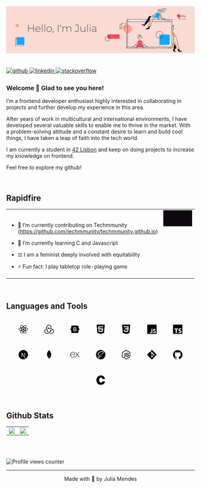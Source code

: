<img src="https://raw.githubusercontent.com/juliamendesc/juliamendesc/main/.github/hello02.png" align="left" />

<br/> <br/><br/><br/><br/><br/><br/><br/>

<a href="https://github.com/juliamendesc" target="_blank">
<img src=https://img.shields.io/badge/github-%2324292e.svg?&style=for-the-badge&logo=github&logoColor=white alt=github style="margin-bottom: 5px;" />
</a>
<a href="https://linkedin.com/in/juliamendesc" target="_blank">
<img src=https://img.shields.io/badge/linkedin-%231E77B5.svg?&style=for-the-badge&logo=linkedin&logoColor=white alt=linkedin style="margin-bottom: 5px;" />
</a>
<a href="https://stackoverflow.com/users/12961574" target="_blank">
<img src=https://img.shields.io/badge/stackoverflow-%23F28032.svg?&style=for-the-badge&logo=stackoverflow&logoColor=white alt=stackoverflow style="margin-bottom: 5px;" />
</a>

### Welcome 👋 Glad to see you here!

I’m a frontend developer enthusiast highly interested in collaborating in projects and further develop my experience in this area.

After years of work in multicultural and international environments, I have developed several valuable skills to enable me to thrive in the market. With a problem-solving attitude and a constant desire to learn and build cool things, I have taken a leap of faith into the tech world.

I am currently a student in [42 Lisbon](https://www.42lisboa.com/en/) and keep on doing projects to increase my knowledge on frontend.

Feel free to explore my github!

<br/>

## Rapidfire

<table><tr><td valign="top" width="50%">

<br />

- 🔭 I’m currently contributing on Techmmunity (https://github.com/techmmunity/techmmunity.github.io)

- 🌱 I’m currently learning C and Javascript

- ⚖️ I am a feminist deeply involved with equitability

- ⚡ Fun fact: I play tabletop role-playing game

</td><td valign="top" width="50%">
<img src=".github\helloworld.gif" data-canonical-src="https://gyazo.com/eb5c5741b6a9a16c692170a41a49c858.png" />
</td></tr></table>

<br/>

## Languages and Tools

<div align="center">
<img style="margin: 20px" src=".github\react.svg" alt="React" height="25" />
<img style="margin: 20px" src=".github\redux.svg" alt="Redux" height="25" />
<img style="margin: 20px" src=".github\bootstrap.svg" alt="Bootstrap" height="25" />
<img style="margin: 20px" src=".github\html5.svg" alt="HTML5" height="25" />
<img style="margin: 20px" src=".github\css3.svg" alt="CSS3" height="25" />
<img style="margin: 20px" src=".github\javascript.svg" alt="JavaScript" height="25" />
<img style="margin: 20px" src=".github\typescript.svg" alt="TypeScript" height="25" />
<img style="margin: 20px" src=".github\next-dot-js.svg" alt="NextJS" height="25" />
<img style="margin: 20px" src=".github\mongodb.svg" alt="MongoDB" height="25" />
<img style="margin: 20px" src=".github\express.svg" alt="Express.js" height="25" />
<img style="margin: 20px" src=".github\sass.svg" alt="Sass" height="25" />
<img style="margin: 20px" src=".github\node-dot-js.svg" alt="Node.js" height="25" />
<img style="margin: 20px" src=".github\git.svg" alt="Git" height="25" />
<img style="margin: 20px" src=".github\github.svg" alt="Github" height="25" />
<img style="margin: 20px" src=".github\c.svg" alt="C" height="25" />
</div>

<br/>

## Github Stats

<table><tr><td valign="top" width="50%">

<img src="https://github-readme-stats.vercel.app/api?username=juliamendesc&show_icons=true&theme=vue&count_private=true&hide_border=true" align="left" style="width: 100%" />

</td><td valign="top" width="50%">

<img src="https://github-readme-stats.vercel.app/api/top-langs/?username=juliamendesc&hide_border=true&theme=vue&layout=compact" align="left" style="width: 100%" />

</td></tr></table>

<br/>

<br/>

![Profile views counter](https://komarev.com/ghpvc/?username=juliamendesc&&style=flat-square)

---

<div align="center">Made with 💜 by Julia Mendes</div>
